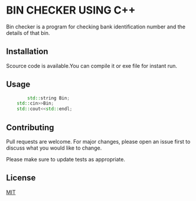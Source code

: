 # BIN CHECKER USING C++

Bin checker is a program for checking bank identification number and the details of that bin.

## Installation

Scource code is available.You can compile it or exe file for instant run.


## Usage

```cpp
        std::string Bin;
	std::cin>>Bin;
	std::cout<<std::endl;
```

## Contributing
Pull requests are welcome. For major changes, please open an issue first to discuss what you would like to change.

Please make sure to update tests as appropriate.

## License
[MIT](https://choosealicense.com/licenses/mit/)
